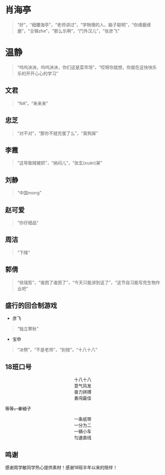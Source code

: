 # 肖海亭

> “好”，“细腰海亭”，“老师讲过”，“学物理的人，脑子聪明”，“你琢磨琢磨”，“仝锦zhe”，“那么乐啊”，“门外汉儿”，“张彦飞”

# 温静

> “呜呜泱泱，呜呜泱泱，你们这是菜市场”，“哎呀你就想，你就在这快快乐乐的开开心心的学习”

## 文君

> “NA”，“来来来”

## 忠芝

> “对不对”，“那你不就完蛋了么”，“臭狗屎”

## 李霞

> “这导致贼被抓”，“纳闷儿”，“张玄(xuán)昊”

## 刘静

> “中国mong”

## 赵可爱

> “你仔细品”

## 周洁

> “下降”

## 郭倩

> “徐瑞哲”，“谁困了谁困了”，“今天只能讲到这了”，“这节自习能写完生物作业吧”

## 盛行的回合制游戏

- 彦飞

> “独立寒秋”

- 宝申

> “冰劈”，“不是老师”，“别按”，“十八十八”

## 18班口号

<center>十八十八</center>
<center>意气风发</center>
<center>奋力拼搏</center>
<center>勇闯最佳</center>

~~等等，拿错了~~

<center>一条纸带</center>
<center>一分为二</center>
<center>一辆小车</center>
<center>匀速直线</center>

## 鸣谢

感谢周学敏同学热心提供素材！感谢18班半年以来的陪伴！